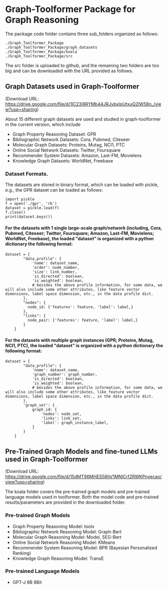 
# Graph-Toolformer Package for Graph Reasoning

The package code folder contains three sub_folders organized as follows:

```
./Graph_Toolformer_Package
./Graph_Toolformer_Package/graph_datasets
./Graph_Toolformer_Package/koala
./Graph_Toolformer_Package/src
```

The src folder is uploaded to github, and the remaining two folders are too big and can be downloaded with the URL provided as follows.

## Graph Datasets used in Graph-Toolformer
(Download URL: https://drive.google.com/file/d/1lC23j9RYMb44JRJybxIpUtxuQ2lW58n_/view?usp=sharing)

About 15 different graph datasets are used and studied in graph-toolformer in the current version, which include

- Graph Property Reasoning Dataset: GPR
- Bibliographic Network Datasets: Cora, Pubmed, Citeseer
- Molecular Graph Datasets: Proteins, Mutag, NCI1, PTC
- Online Social Network Datasets: Twitter, Foursquare
- Recommender System Datasets: Amazon, Last-FM, Movielens
- Knowledge Graph Datasets: WorldNet, Freebase

### Dataset Formats.

The datasets are stored in binary format, which can be loaded with pickle, e.g., the GPR dataset can be loaded as follows:

```
import pickle
f = open('./gpr', 'rb')
dataset = pickle.load(f)
f.close()
print(dataset.keys())
```

#### For the datasets with 1 single large-scale graph/network (including, Cora, Pubmed, Citeseer; Twitter, Foursquare; Amazon, Last-FM, Movielens; WorldNet, Freebase), the loaded "dataset" is organized with a python dictionary the following format:

```
dataset = {
        "data_profile": {
            'name': dataset_name,
            'order': node_number,
            'size': link_number,
            'is_directed': boolean,
            'is_weighted': boolean,
            # besides the above profile information, for some data, we will also include some other attributes, like feature vector dimensions, label space dimension, etc., in the data profile dict.
        },
        "nodes": {
          node_id: {'features': feature, 'label': label,}
        },
        "links": {
          node_pair: {'features': feature, 'label': label,}
        }
    }
```

#### For the datasets with multiple graph instances (GPR; Proteins, Mutag, NCI1, PTC), the loaded "dataset" is organized with a python dictionary the following format:

```
dataset = {
        "data_profile": {
            'name': dataset_name,
            'graph_number': graph_number,
            'is_directed': boolean,
            'is_weighted': boolean,
            # besides the above profile information, for some data, we will also include some other attributes, like feature vector dimensions, label space dimension, etc., in the data profile dict.
        },
        'graph_set': {
            graph_id: {
                'nodes': node_set,
                'links': link_set,
                'label': graph_instance_label,
            }
        }
    }
```

## Pre-Trained Graph Models and fine-tuned LLMs used in Graph-Toolformer
(Download URL: https://drive.google.com/file/d/15dMT96MHES56hV1MNlCrf2RWKPnyecao/view?usp=sharing)

The koala folder covers the pre-trained graph models and pre-trained language models used in toolformer. Both the model code and pre-trained results/parameters are provided in the downloaded folder.

### Pre-trained Graph Models

- Graph Property Reasoning Model: toolx
- Bibliographic Network Reasoning Model: Graph-Bert
- Molecular Graph Reasoning Model: Model, SEG-Bert
- Online Social Network Reasoning Model: KMeans
- Recommender System Reasoning Model: BPR (Bayesian Personalized Ranking)
- Knowledge Graph Reasoning Model: TransE

### Pre-trained Language Models

- GPT-J 6B 8Bit

